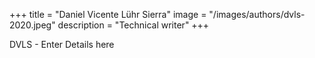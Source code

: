 +++
title = "Daniel Vicente Lühr Sierra"
image = "/images/authors/dvls-2020.jpeg"
description = "Technical writer"
+++

DVLS - Enter Details here
